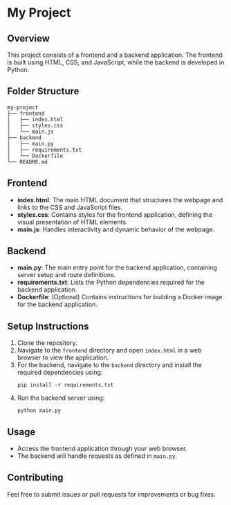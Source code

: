 # My Project

## Overview
This project consists of a frontend and a backend application. The frontend is built using HTML, CSS, and JavaScript, while the backend is developed in Python.

## Folder Structure
```
my-project
├── frontend
│   ├── index.html
│   ├── styles.css
│   └── main.js
├── backend
│   ├── main.py
│   ├── requirements.txt
│   └── Dockerfile
└── README.md
```

## Frontend
- **index.html**: The main HTML document that structures the webpage and links to the CSS and JavaScript files.
- **styles.css**: Contains styles for the frontend application, defining the visual presentation of HTML elements.
- **main.js**: Handles interactivity and dynamic behavior of the webpage.

## Backend
- **main.py**: The main entry point for the backend application, containing server setup and route definitions.
- **requirements.txt**: Lists the Python dependencies required for the backend application.
- **Dockerfile**: (Optional) Contains instructions for building a Docker image for the backend application.

## Setup Instructions
1. Clone the repository.
2. Navigate to the `frontend` directory and open `index.html` in a web browser to view the application.
3. For the backend, navigate to the `backend` directory and install the required dependencies using:
   ```
   pip install -r requirements.txt
   ```
4. Run the backend server using:
   ```
   python main.py
   ```

## Usage
- Access the frontend application through your web browser.
- The backend will handle requests as defined in `main.py`.

## Contributing
Feel free to submit issues or pull requests for improvements or bug fixes.